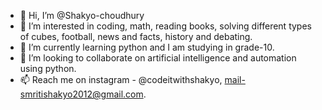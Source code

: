 - 👋 Hi, I’m @Shakyo-choudhury
- 👀 I’m interested in coding, math, reading books, solving different types of cubes, football, news and facts, history and debating.
- 🌱 I’m currently learning python and I am studying in grade-10.
- 💞️ I’m looking to collaborate on artificial intelligence and automation using python.
- 📫 Reach me on instagram - @codeitwithshakyo, mail-smritishakyo2012@gmail.com.

<!---
Shakyo-choudhury/Shakyo-choudhury is a ✨ special ✨ repository because its `README.md` (this file) appears on your GitHub profile.
You can click the Preview link to take a look at your changes.
--->
